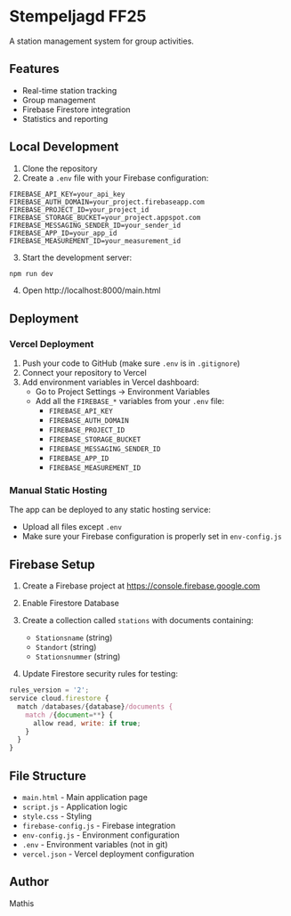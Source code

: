 # Stempeljagd FF25

A station management system for group activities.

## Features
- Real-time station tracking
- Group management
- Firebase Firestore integration
- Statistics and reporting

## Local Development

1. Clone the repository
2. Create a `.env` file with your Firebase configuration:
```env
FIREBASE_API_KEY=your_api_key
FIREBASE_AUTH_DOMAIN=your_project.firebaseapp.com
FIREBASE_PROJECT_ID=your_project_id
FIREBASE_STORAGE_BUCKET=your_project.appspot.com
FIREBASE_MESSAGING_SENDER_ID=your_sender_id
FIREBASE_APP_ID=your_app_id
FIREBASE_MEASUREMENT_ID=your_measurement_id
```

3. Start the development server:
```bash
npm run dev
```

4. Open http://localhost:8000/main.html

## Deployment

### Vercel Deployment

1. Push your code to GitHub (make sure `.env` is in `.gitignore`)
2. Connect your repository to Vercel
3. Add environment variables in Vercel dashboard:
   - Go to Project Settings → Environment Variables
   - Add all the `FIREBASE_*` variables from your `.env` file:
     - `FIREBASE_API_KEY`
     - `FIREBASE_AUTH_DOMAIN`
     - `FIREBASE_PROJECT_ID`
     - `FIREBASE_STORAGE_BUCKET`
     - `FIREBASE_MESSAGING_SENDER_ID`
     - `FIREBASE_APP_ID`
     - `FIREBASE_MEASUREMENT_ID`

### Manual Static Hosting

The app can be deployed to any static hosting service:
- Upload all files except `.env`
- Make sure your Firebase configuration is properly set in `env-config.js`

## Firebase Setup

1. Create a Firebase project at https://console.firebase.google.com
2. Enable Firestore Database
3. Create a collection called `stations` with documents containing:
   - `Stationsname` (string)
   - `Standort` (string) 
   - `Stationsnummer` (string)

4. Update Firestore security rules for testing:
```javascript
rules_version = '2';
service cloud.firestore {
  match /databases/{database}/documents {
    match /{document=**} {
      allow read, write: if true;
    }
  }
}
```

## File Structure

- `main.html` - Main application page
- `script.js` - Application logic
- `style.css` - Styling
- `firebase-config.js` - Firebase integration
- `env-config.js` - Environment configuration
- `.env` - Environment variables (not in git)
- `vercel.json` - Vercel deployment configuration

## Author

Mathis
